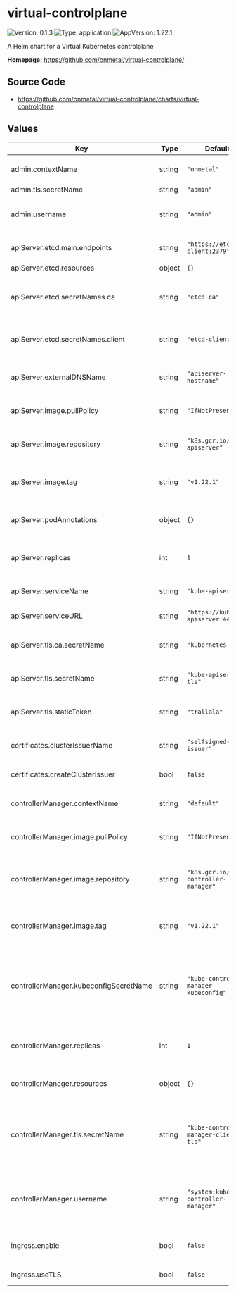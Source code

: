 # virtual-controlplane

![Version: 0.1.3](https://img.shields.io/badge/Version-0.1.3-informational?style=flat-square) ![Type: application](https://img.shields.io/badge/Type-application-informational?style=flat-square) ![AppVersion: 1.22.1](https://img.shields.io/badge/AppVersion-1.22.1-informational?style=flat-square)

A Helm chart for a Virtual Kubernetes controlplane

**Homepage:** <https://github.com/onmetal/virtual-controlplane/>

## Source Code

* <https://github.com/onmetal/virtual-controlplane/charts/virtual-controlplane>

## Values

| Key | Type | Default | Description |
|-----|------|---------|-------------|
| admin.contextName | string | `"onmetal"` | kubeconfig context name |
| admin.tls.secretName | string | `"admin"` |  |
| admin.username | string | `"admin"` | username in the admin kubeconfig |
| apiServer.etcd.main.endpoints | string | `"https://etcd-client:2379"` | endpoints of the main etcd server |
| apiServer.etcd.resources | object | `{}` |  |
| apiServer.etcd.secretNames.ca | string | `"etcd-ca"` | secret name holding the CA of the etcd |
| apiServer.etcd.secretNames.client | string | `"etcd-client-tls"` | secret name of the etcd client certificates |
| apiServer.externalDNSName | string | `"apiserver-hostname"` | ingress dns name for the api server |
| apiServer.image.pullPolicy | string | `"IfNotPresent"` | kube-apiserver pull policy |
| apiServer.image.repository | string | `"k8s.gcr.io/kube-apiserver"` | kube-apiserver image location |
| apiServer.image.tag | string | `"v1.22.1"` | kube-apiserver image version tag |
| apiServer.podAnnotations | object | `{}` | annotations for the api server deployment |
| apiServer.replicas | int | `1` | kube-apiserver replica count |
| apiServer.serviceName | string | `"kube-apiserver"` | api server service name |
| apiServer.serviceURL | string | `"https://kube-apiserver:443"` | api server url |
| apiServer.tls.ca.secretName | string | `"kubernetes-ca"` | kubernetes cluster ca secret name |
| apiServer.tls.secretName | string | `"kube-apiserver-tls"` | api server tls secret name |
| apiServer.tls.staticToken | string | `"trallala"` | bearer token to access the api server |
| certificates.clusterIssuerName | string | `"selfsigned-issuer"` | self signed issuer name |
| certificates.createClusterIssuer | bool | `false` | create self signed issuer |
| controllerManager.contextName | string | `"default"` | kubeconfig context name |
| controllerManager.image.pullPolicy | string | `"IfNotPresent"` | kube-controller-manager pull policy |
| controllerManager.image.repository | string | `"k8s.gcr.io/kube-controller-manager"` | kube-controller-manager image location |
| controllerManager.image.tag | string | `"v1.22.1"` | kube-controller-manager image version tag |
| controllerManager.kubeconfigSecretName | string | `"kube-controller-manager-kubeconfig"` | secret name containing the kubeconfig for the controller manager |
| controllerManager.replicas | int | `1` | kube-controller-manager replica count |
| controllerManager.resources | object | `{}` | resource requests and limits |
| controllerManager.tls.secretName | string | `"kube-controller-manager-client-tls"` | secret name containing tls certificates of the controller manager |
| controllerManager.username | string | `"system:kube-controller-manager"` | username used in the kubeconfig of the controller manager |
| ingress.enable | bool | `false` | create an ingress for the api server |
| ingress.useTLS | bool | `false` | use tls for ingress |